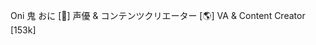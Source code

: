 Oni 鬼 おに
[🐉] 声優 & コンテンツクリエーター
[🌎] VA & Content Creator [153k]
<!---
ravennoid/ravennoid is a ✨ special ✨ repository because its `README.md` (this file) appears on your GitHub profile.
You can click the Preview link to take a look at your changes.
--->
